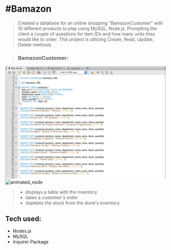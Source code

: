 #Bamazon
=========

>  Created a database for an online shopping "BamazonCustomer" with 10 different products to play using MySQL, Node.js. Prompting the client a couple of questions for item IDs and how many units they would like to order. This project is utilizing Create, Read, Update, Delete methods.

> ### BamazonCustomer:


![mySQL image](/Database.png)
![animated_node](/giphy.gif)


> * displays a table with the inventory
> * takes a customer's order
> * depletes the stock from the store's inventory


Tech used:
---------- 
* Nodes.js
* MySQL
* Inquirer Package

